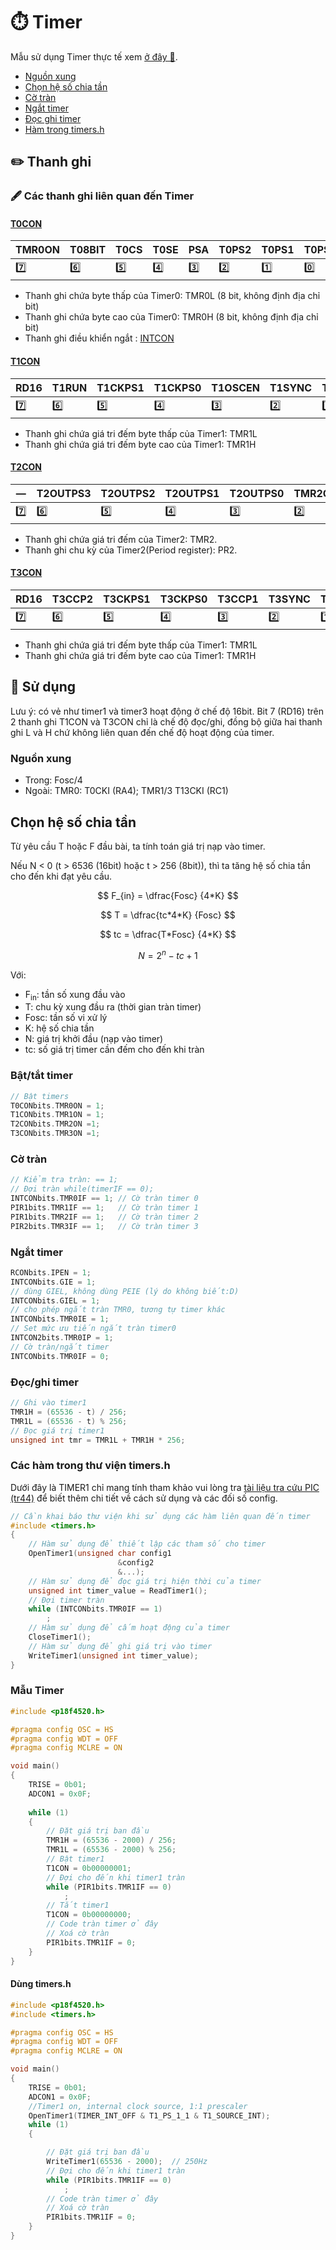 # ⏱️ Timer

Mẫu sử dụng Timer thực tế xem [ở đây 📖](#-sử-dụng).

-   [Nguồn xung](#nguồn-xung)
-   [Chọn hệ số chia tần](#chọn-hệ-số-chia-tần)
-   [Cờ tràn](#cờ-tràn)
-   [Ngắt timer](#ngắt-timer)
-   [Đọc ghi timer](#đọcghi-timer)
-   [Hàm trong timers.h](#các-hàm-trong-thư-viện-timersh)

## ✏️ Thanh ghi

### 🖋️ Các thanh ghi liên quan đến Timer

#### [T0CON](#T0CON-1)

| TMR0ON | T08BIT | T0CS | T0SE | PSA | T0PS2 | T0PS1 | T0PS0 |
| ------ | ------ | ---- | ---- | --- | ----- | ----- | ----- |
| 7️⃣     | 6️⃣     | 5️⃣   | 4️⃣   | 3️⃣  | 2️⃣    | 1️⃣    | 0️⃣    |

-   Thanh ghi chứa byte thấp của Timer0: TMR0L (8 bit, không định địa chỉ bit)
-   Thanh ghi chứa byte cao của Timer0: TMR0H (8 bit, không định địa chỉ bit)
-   Thanh ghi điều khiển ngắt : [INTCON](1-Ngat.md##intcon)

#### [T1CON](#T1CON-1)

| RD16 | T1RUN | T1CKPS1 | T1CKPS0 | T1OSCEN | T1SYNC | TMR1CS | TMR1ON |
| ---- | ----- | ------- | ------- | ------- | ------ | ------ | ------ |
| 7️⃣   | 6️⃣    | 5️⃣      | 4️⃣      | 3️⃣      | 2️⃣     | 1️⃣     | 0️⃣     |

-   Thanh ghi chứa giá tri đếm byte thấp của Timer1: TMR1L
-   Thanh ghi chứa giá tri đếm byte cao của Timer1: TMR1H

#### [T2CON](#T2CON-1)

| —   | T2OUTPS3 | T2OUTPS2 | T2OUTPS1 | T2OUTPS0 | TMR2ON | T2CKPS1 | T2CKPS0 |
| --- | -------- | -------- | -------- | -------- | ------ | ------- | ------- |
| 7️⃣  | 6️⃣       | 5️⃣       | 4️⃣       | 3️⃣       | 2️⃣     | 1️⃣      | 0️⃣      |

-   Thanh ghi chứa giá tri đếm của Timer2: TMR2.
-   Thanh ghi chu kỳ của Timer2(Period register): PR2.

#### [T3CON](#T3CON-1)

| RD16 | T3CCP2 | T3CKPS1 | T3CKPS0 | T3CCP1 | T3SYNC | TMR3CS | TMR3ON |
| ---- | ------ | ------- | ------- | ------ | ------ | ------ | ------ |
| 7️⃣   | 6️⃣     | 5️⃣      | 4️⃣      | 3️⃣     | 2️⃣     | 1️⃣     | 0️⃣     |

-   Thanh ghi chứa giá tri đếm byte thấp của Timer1: TMR1L
-   Thanh ghi chứa giá tri đếm byte cao của Timer1: TMR1H

## 🚀 Sử dụng

Lưu ý: có vẻ như timer1 và timer3 hoạt động ở chế độ 16bit. Bit 7 (RD16) trên 2 thanh ghi T1CON và T3CON chỉ là chế độ đọc/ghi, đồng bộ giữa hai thanh ghi L và H chứ không liên quan đến chế độ hoạt động của timer.

### Nguồn xung

-   Trong: Fosc/4
-   Ngoài: TMR0: T0CKI (RA4); TMR1/3 T13CKI (RC1)

## Chọn hệ số chia tần

Từ yêu cầu T hoặc F đầu bài, ta tính toán giá trị nạp vào timer.

Nếu N < 0 (t > 6536 (16bit) hoặc t > 256 (8bit)), thì ta tăng hệ số chia tần cho đến khi đạt yêu cầu.

$$ F_{in} = \dfrac{Fosc} {4*K} $$

$$ T = \dfrac{tc*4*K} {Fosc} $$

$$ tc = \dfrac{T*Fosc} {4*K} $$

$$ N = 2^n - tc +1 $$

Với:

-   F<sub>in</sub>: tần số xung đầu vào
-   T: chu kỳ xung đầu ra (thời gian tràn timer)
-   Fosc: tần số vi xử lý
-   K: hệ số chia tần
-   N: giá trị khởi đầu (nạp vào timer)
-   tc: số giá trị timer cần đếm cho đến khi tràn

### Bật/tắt timer

```c
// Bật timers
T0CONbits.TMR0ON = 1;
T1CONbits.TMR1ON = 1;
T2CONbits.TMR2ON =1;
T3CONbits.TMR3ON =1;
```

### Cờ tràn

```c
// Kiểm tra tràn: == 1;
// Đợi tràn while(timerIF == 0);
INTCONbits.TMR0IF == 1; // Cờ tràn timer 0
PIR1bits.TMR1IF == 1;   // Cờ tràn timer 1
PIR1bits.TMR2IF == 1;   // Cờ tràn timer 2
PIR2bits.TMR3IF == 1;   // Cờ tràn timer 3
```

### Ngắt timer

```c
RCONbits.IPEN = 1;
INTCONbits.GIE = 1;
// dùng GIEL, không dùng PEIE (lý do không biết:D)
INTCONbits.GIEL = 1;
// cho phép ngắt tràn TMR0, tương tự timer khác
INTCONbits.TMR0IE = 1;
// Set mức ưu tiến ngắt tràn timer0
INTCON2bits.TMR0IP = 1;
// Cờ tràn/ngắt timer
INTCONbits.TMR0IF = 0;
```

### Đọc/ghi timer

```c
// Ghi vào timer1
TMR1H = (65536 - t) / 256;
TMR1L = (65536 - t) % 256;
// Đọc giá trị timer1
unsigned int tmr = TMR1L + TMR1H * 256;
```

### Các hàm trong thư viện timers.h

Dưới đây là TIMER1 chỉ mang tính tham khảo vui lòng tra [tài liệu tra cứu PIC (tr44)](0-Tai-lieu-tra-cuu-PIC.pdf) để biết thêm chi tiết về cách sử dụng và các đối số config.

```c
// Cần khai báo thư viện khi sử dụng các hàm liên quan đến timer
#include <timers.h>
{
    // Hàm sử dụng để thiết lập các tham số cho timer
    OpenTimer1(unsigned char config1
                        &config2
                        &...);
    // Hàm sử dụng để đọc giá trị hiện thời của timer
    unsigned int timer_value = ReadTimer1();
    // Đợi timer tràn
    while (INTCONbits.TMR0IF == 1)
        ;
    // Hàm sử dụng để cấm hoạt động của timer
    CloseTimer1();
    // Hàm sử dụng để ghi giá trị vào timer
    WriteTimer1(unsigned int timer_value);
}
```
### Mẫu Timer 

```c
#include <p18f4520.h>

#pragma config OSC = HS
#pragma config WDT = OFF
#pragma config MCLRE = ON

void main()
{
	TRISE = 0b01;
	ADCON1 = 0x0F;
	
	while (1)
	{
        // Đặt giá trị ban đầu
        TMR1H = (65536 - 2000) / 256;
        TMR1L = (65536 - 2000) % 256;
        // Bật timer1
	    T1CON = 0b00000001;
        // Đợi cho đến khi timer1 tràn
        while (PIR1bits.TMR1IF == 0)
            ;
        // Tắt timer1
	    T1CON = 0b00000000;
        // Code tràn timer ở đây
        // Xoá cờ tràn
        PIR1bits.TMR1IF = 0;
	}
}
```

#### Dùng timers.h

```c
#include <p18f4520.h>
#include <timers.h>

#pragma config OSC = HS
#pragma config WDT = OFF
#pragma config MCLRE = ON

void main()
{
	TRISE = 0b01;
	ADCON1 = 0x0F;
    //Timer1 on, internal clock source, 1:1 prescaler
	OpenTimer1(TIMER_INT_OFF & T1_PS_1_1 & T1_SOURCE_INT);
	while (1)
	{

        // Đặt giá trị ban đầu
        WriteTimer1(65536 - 2000);  // 250Hz
        // Đợi cho đến khi timer1 tràn
        while (PIR1bits.TMR1IF == 0)
            ;
        // Code tràn timer ở đây
        // Xoá cờ tràn
        PIR1bits.TMR1IF = 0;
	}
}
```
